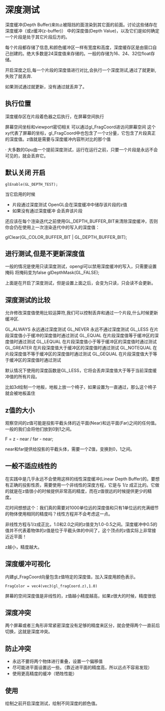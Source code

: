 # 深度测试

深度缓冲(Depth Buffer)来`防止`被阻挡的面渲染到其它面的前面。讨论这些储存在深度缓冲（或z缓冲(z-buffer)）
中的深度值(Depth Value)，以及它们是如何确定一个片段是处于其它片段后方的。

每个片段都存储了信息,和颜色缓冲区一样有宽度和高度，深度缓存区是由窗口自己创建的。绝大多数是24深度值来存储的。一般的存储为16、24、32位float存储。

开启深度之后,每一个片段的深度值进行对比,会执行一个深度测试,通过了就更新,失败了就丢弃.

如果测试通过就更新，没有通过就丢弃了。

## 执行位置

深度缓存区在片段着色器之后执行，在屏幕空间执行

屏幕空间坐标和viewport密切相关  可以通过gl_FragCoord进访问屏幕空间
这个xy代表了屏幕的坐标，gl_FragCoord中也包含了一个z分量，它包含了片段真正的深度值。z值就是需要与深度缓冲内容所对比的那个值


· 大多数的Gpu由一个提前深度测试，运行在运行之前，只要一个片段是永远不会可见的，就会丢弃它。

## 默认关闭 开启

```
glEnable(GL_DEPTH_TEST);
```
当它启用的时候
- 片段通过深度测试   OpenGL会在深度缓冲中储存该片段的z值
- 如果没有通过深度缓冲 会丢弃该片段

还应该在每个渲染迭代之前使用GL_DEPTH_BUFFER_BIT来清除深度缓冲，否则你会仍在使用上一次渲染迭代中的写入的深度值：

glClear(GL_COLOR_BUFFER_BIT | GL_DEPTH_BUFFER_BIT);

## 进行测试,但是不更新深度值

一般的情况是使用只读深度测试，opengl可以禁用深度缓冲的写入，只需要设置掩码
将掩码变为false
glDepthMask(GL_FALSE);

上面是在开启了深度测试，但是设置上面之后，会变为只读，只会读不会更新。

## 深度测试的比较

允许修改深度值使用比较运算符,我们可以控制丢弃和通过一个片段,什么时候更新缓冲区.

GL_ALWAYS	永远通过深度测试
GL_NEVER	永远不通过深度测试
GL_LESS	    在片段深度值小于缓冲的深度值时通过测试
GL_EQUAL	在片段深度值等于缓冲区的深度值时通过测试
GL_LEQUAL	在片段深度值小于等于缓冲区的深度值时通过测试
GL_GREATER	在片段深度值大于缓冲区的深度值时通过测试
GL_NOTEQUAL	在片段深度值不等于缓冲区的深度值时通过测试
GL_GEQUAL	在片段深度值大于等于缓冲区的深度值时通过测试

默认情况下使用的深度函数是GL_LESS，它将会丢弃深度值大于等于当前深度缓冲值的所有片段。

比如3d绘制一个地板，地板上放一个椅子，如果设置为一直通过，那么这个椅子就会被地板盖住

## z值的大小

观察空间的z值可能是投影平截头体的近平面(Near)和远平面(Far)之间的任何值。一般的我们会将他们放到0到1之间。

F = z - near / far - near;

near和far提供给投影的平截头体，需要一个Z值，变换到0，1之间。

## 一般不适应线性的

在实践中是几乎永远不会使用这样的线性深度缓冲(Linear Depth Buffer)的。要想有正确的投影性质，需要使用一个非线性的深度方程，它是与 1/z 成正比的。它做的就是在z值很小的时候提供非常高的精度，而在z值很远的时候提供更少的精度。

花时间想想这个：我们真的需要对1000单位远的深度值和只有1单位远的充满细节的物体使用相同的精度吗？线性方程并不会考虑这一点。

非线性方程与1/z成正比，1.0和2.0之间的z值变为1.0-0.5之间。深度缓冲中0.5的值并不代表着物体的z值是位于平截头体的中间了，这个顶点的z值实际上非常接近近平面！

z越小，精度越大。

## 深度缓冲可视化

内建gl_FragCoord向量包含z值特定的深度值，加入深度用颜色表示。

```
FragColor = vec4(vec3(gl_fragCoord.z),1.0)
```

屏幕的空间深度值是非线性的，z值越小精度越高，如果z很大的时候，精度很低


## 深度冲突

两个屏幕或者三角形非常紧密深度没有足够的精度来区分，就会使得两个一直前后切换，这就是深度冲突。

## 防止冲突


- 永远不要将两个物体进行重叠，设置一个偏移值
- 尽可能进平面设置远一些。（靠近进平面的精度高，所以远点不容易发现）
- 使用更高精度的缓冲（牺牲性能）


## 使用

绘制之前开启深度测试，绘制不同深度的颜色值。

